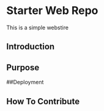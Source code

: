# Starter Web Repo

This is a simple webstire

## Introduction

## Purpose

##Deployment

## How To Contribute